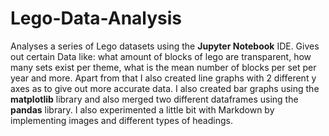 # Lego-Data-Analysis
Analyses a series of Lego datasets using the **Jupyter Notebook** IDE. Gives out certain Data like: what amount of blocks of lego are transparent, how many sets exist per theme, what is the mean number of blocks per set per year and more. Apart from that I also created line graphs with 2 different y axes as to give out more accurate data. I also created bar graphs using the **matplotlib** library and also merged two different dataframes using the **pandas** library. I also experimented a little bit with Markdown by implementing images and different types of headings.
